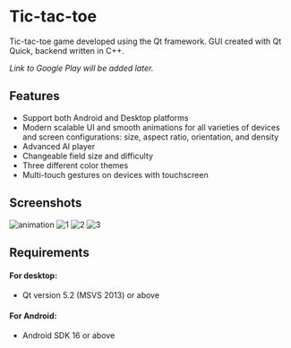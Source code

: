 # Tic-tac-toe
Tic-tac-toe game developed using the Qt framework. GUI created with Qt Quick, backend written in C++.

_Link to Google Play will be added later._

## Features
- Support both Android and Desktop platforms
- Modern scalable UI and smooth animations for all varieties of devices and screen configurations: size, aspect ratio, orientation, and density
- Advanced AI player
- Changeable field size and difficulty
- Three different color themes
- Multi-touch gestures on devices with touchscreen

## Screenshots
![animation](https://cloud.githubusercontent.com/assets/9394989/17100837/b012b2d6-5279-11e6-83a9-1ad8a16abc4e.gif)
![1](https://cloud.githubusercontent.com/assets/9394989/17100835/b010b6e8-5279-11e6-9199-d65e893b11c3.png)
![2](https://cloud.githubusercontent.com/assets/9394989/17100838/b0131a3c-5279-11e6-92ee-8b7ba36984a0.png)
![3](https://cloud.githubusercontent.com/assets/9394989/17100834/b0103100-5279-11e6-9b3f-068d5cc5dcde.png)

## Requirements
#### For desktop:
- Qt version 5.2 (MSVS 2013) or above

#### For Android: 
- Android SDK 16 or above
